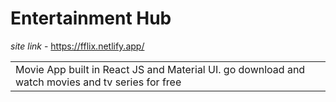 # Entertainment Hub

*site link* - https://fflix.netlify.app/
<table>
<tr>
<td>
  Movie App built in React JS and Material UI.
  go download and watch movies and tv series for free
</td>
</tr>
</table>


